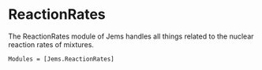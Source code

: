 # ReactionRates

The ReactionRates module of Jems handles all things related to the nuclear reaction rates of mixtures.

```@autodocs
Modules = [Jems.ReactionRates]
```
